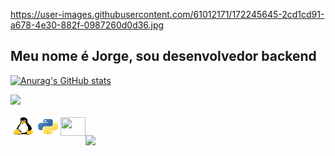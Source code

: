 https://user-images.githubusercontent.com/61012171/172245645-2cd1cd91-a678-4e30-882f-0987260d0d36.jpg

<!--
**jorge-ti/jorge-ti** is a ✨ _special_ ✨ repository because its `README.md` (this file) appears on your GitHub profile.

Here are some ideas to get you started:

- 🔭 I’m currently working on ...
- 🌱 I’m currently learning ...
- 👯 I’m looking to collaborate on ...
- 🤔 I’m looking for help with ...
- 💬 Ask me about ...
- 📫 How to reach me: ...
- 😄 Pronouns: ...
- ⚡ Fun fact: ...
-->


## Meu nome é Jorge, sou desenvolvedor backend 
[![Anurag's GitHub stats](https://github-readme-stats.vercel.app/api?username=jorge-ti)](https://github.com/anuraghazra/github-readme-stats)
<div align="left">
  <a href="https://github.com/jorge-ti">
  <img height="180em" src="https://github-readme-stats.vercel.app/api?username=jorge-ti&show_icons=true&theme=dracula&include_all_commits=true&count_private=true"/>
<div style="display: inline_block"><br>
  <img align="left" height="30" width="40" src="https://raw.githubusercontent.com/devicons/devicon/master/icons/linux/linux-original.svg">
  <img align="left" height="30" width="40" src="https://raw.githubusercontent.com/devicons/devicon/master/icons/python/python-original.svg">
  <img align="left" height="30" width="40" src="https://user-images.githubusercontent.com/61012171/172245157-4b728033-9791-49f9-bb22-acd281c09eb1.svg">
</div>
  
  ##
 
<div align="left"> 
  <a href="https://www.linkedin.com/in/jorge-s-costa/" target="_blank"><img src="https://img.shields.io/badge/-LinkedIn-%230077B5?style=for-the-badge&logo=linkedin&logoColor=white" target="_blank"></a> 
 
</div>
